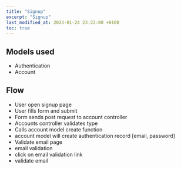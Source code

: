 ```yaml
---
title: "Signup"
excerpt: "Signup"
last_modified_at: 2023-01-24 23:22:00 +0100
toc: true
---
```

<script src="/assets/js/mermaid.min.js"></script>

## Models used

- Authentication
- Account

## Flow

- User open signup page
- User fills form and submit
- Form sends post request to account controller
- Accounts controller validates type
- Calls account model create function
- account model will create authentication record [email, password]
- Validate email page
- email validation
- click on email validation link
- validate email

